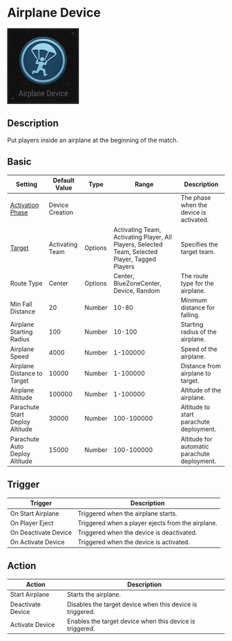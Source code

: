 # Airplane Device

![Airplane Icon](../.images/DeviceIcons/Device_Airplane.png)

## Description

Put players inside an airplane at the beginning of the match.

## Basic

| Setting                                      | Default Value     | Type | Range | Description                                      |
|----------------------------------------------|-------------------|------|-------|--------------------------------------------------|
| [Activation Phase](../General/Common_Device_Settings.md#activation-phase) | Device Creation    | | | The phase when the device is activated.           |
| [Target](../General/Common_Device_Settings.md#target)                     | Activating Team    | Options | Activating Team, Activating Player, All Players, Selected Team, Selected Player, Tagged Players | Specifies the target team.                        |
| Route Type                                   | Center            | Options | Center, BlueZoneCenter, Device, Random | The route type for the airplane.                  |
| Min Fall Distance                            | 20                | Number | 10-80 | Minimum distance for falling.                     |
| Airplane Starting Radius                     | 100               | Number | 10-100 | Starting radius of the airplane.                  |
| Airplane Speed                               | 4000              | Number | 1-100000 | Speed of the airplane.                            |
| Airplane Distance to Target                  | 10000             | Number | 1-100000 | Distance from airplane to target.                 |
| Airplane Altitude                            | 100000            | Number | 1-100000 | Altitude of the airplane.                         |
| Parachute Start Deploy Altitude              | 30000             | Number | 100-100000 | Altitude to start parachute deployment.           |
| Parachute Auto Deploy Altitude               | 15000             | Number | 100-100000 | Altitude for automatic parachute deployment.      |

## Trigger

| Trigger                | Description                                                        |
|------------------------|--------------------------------------------------------------------|
| On Start Airplane      | Triggered when the airplane starts.                                |
| On Player Eject        | Triggered when a player ejects from the airplane.                  |
| On Deactivate Device   | Triggered when the device is deactivated.                          |
| On Activate Device     | Triggered when the device is activated.                            |

## Action

| Action                | Description                                                        |
|-----------------------|--------------------------------------------------------------------|
| Start Airplane        | Starts the airplane.                                                |
| Deactivate Device     | Disables the target device when this device is triggered.           |
| Activate Device       | Enables the target device when this device is triggered.            |
